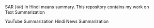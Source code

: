 SAR (सार) in Hindi means summary. This repository contains my work on Text Summarization 


YouTube Summarization
Hindi News Summarization
